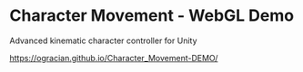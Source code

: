 # Character Movement - WebGL Demo
Advanced kinematic character controller for Unity

https://ogracian.github.io/Character_Movement-DEMO/
